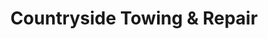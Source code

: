 ---
title: "Countryside Towing & Repair"
url: /rice-lake/countryside-towing-and-repair/
shop: car repair
---